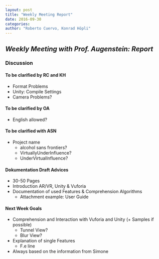 ```yaml
---
layout: post
title: "Weekly Meeting Report"
date: 2016-09-30
categories:
author: "Roberto Cuervo, Konrad Höpli"
---
```

## *Weekly Meeting with Prof. Augenstein: Report*

### Discussion

#### To be clarified by RC and KH

- Format Problems
- Unity: Compile Settings
- Camera Problems?

#### To be clarified by OA

- English allowed?

#### To be clarified with ASN

- Project name
  -  alcohol sans frontiers?
  -  VirtuallyUnderInfluence?
  -  UnderVirtualInfluence?

#### Dokumentation Draft Advices

- 30-50 Pages
- Introduction AR/VR, Unity & Vuforia
- Documentation of used Features & Comprehension Algorithms
  - Attachment example: User Guide

#### Next Week Goals

-   Comprehension and Interaction with Vuforia and Unity (+ Samples if possible)	
    -   Tunnel View?
    -   Blur View?
-   Explanation of single Features
    -   F.e line
-   Always based on the information from Simone   
